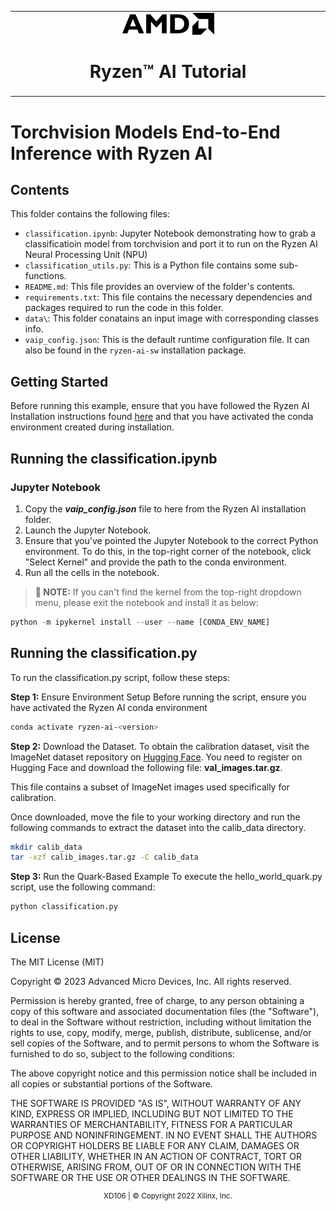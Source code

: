 <!--
Copyright © 2024 Advanced Micro Devices, Inc. All rights reserved.
SPDX-License-Identifier: MIT
-->

<table class="sphinxhide" width="100%">
 <tr width="100%">
    <td align="center"><img src="https://raw.githubusercontent.com/Xilinx/Image-Collateral/main/xilinx-logo.png" width="30%"/><h1> Ryzen™ AI Tutorial </h1>
    </td>
 </tr>
</table>

# Torchvision Models End-to-End Inference with Ryzen AI

## Contents

This folder contains the following files:

- `classification.ipynb`: Jupyter Notebook demonstrating how to grab a classificatioin model from torchvision and port it to run on the Ryzen AI Neural Processing Unit (NPU)
- `classification_utils.py`: This is a Python file contains some sub-functions.
- `README.md`: This file provides an overview of the folder's contents.
- `requirements.txt`: This file contains the necessary dependencies and packages required to run the code in this folder.
- `data\`: This folder conatains an input image with corresponding classes info.
- `vaip_config.json`: This is the default runtime configuration file. It can also be found in the `ryzen-ai-sw` installation package.

## Getting Started

Before running this example, ensure that you have followed the Ryzen AI Installation instructions found [here](https://ryzenai.docs.amd.com/en/latest/inst.html) and that you have activated the conda environment created during installation.

## Running the classification.ipynb

### Jupyter Notebook

1. Copy the ***vaip_config.json*** file to here from the Ryzen AI installation folder.
2. Launch the Jupyter Notebook.
3. Ensure that you've pointed the Jupyter Notebook to the correct Python environment. To do this, in the top-right corner of the notebook, click "Select Kernel" and provide the path to the conda environment.
4. Run all the cells in the notebook.

>**:pushpin: NOTE:** If you can't find the kernel from the top-right dropdown menu, please exit the notebook and install it as below:

```python
python -m ipykernel install --user --name [CONDA_ENV_NAME]
```

## Running the classification.py

To run the classification.py script, follow these steps:

**Step 1:** Ensure Environment Setup
Before running the script, ensure you have activated the Ryzen AI conda environment
```sh
conda activate ryzen-ai-<version>
```
**Step 2:** Download the Dataset.
To obtain the calibration dataset, visit the ImageNet dataset repository on [Hugging Face](https://huggingface.co/datasets/imagenet-1k/tree/main/data).
You need to register on Hugging Face and download the following file:
**val_images.tar.gz**.

This file contains a subset of ImageNet images used specifically for calibration.

Once downloaded, move the file to your working directory and run the following commands to extract the dataset into the calib_data directory.

```sh
mkdir calib_data
tar -xzf calib_images.tar.gz -C calib_data
```

**Step 3:** Run the Quark-Based Example
To execute the hello_world_quark.py script, use the following command:
```sh
python classification.py
```

## License

The MIT License (MIT)

Copyright © 2023 Advanced Micro Devices, Inc. All rights reserved.

Permission is hereby granted, free of charge, to any person obtaining a copy
of this software and associated documentation files (the "Software"), to deal
in the Software without restriction, including without limitation the rights
to use, copy, modify, merge, publish, distribute, sublicense, and/or sell
copies of the Software, and to permit persons to whom the Software is
furnished to do so, subject to the following conditions:

The above copyright notice and this permission notice shall be included in all
copies or substantial portions of the Software.

THE SOFTWARE IS PROVIDED "AS IS", WITHOUT WARRANTY OF ANY KIND, EXPRESS OR
IMPLIED, INCLUDING BUT NOT LIMITED TO THE WARRANTIES OF MERCHANTABILITY,
FITNESS FOR A PARTICULAR PURPOSE AND NONINFRINGEMENT. IN NO EVENT SHALL THE
AUTHORS OR COPYRIGHT HOLDERS BE LIABLE FOR ANY CLAIM, DAMAGES OR OTHER
LIABILITY, WHETHER IN AN ACTION OF CONTRACT, TORT OR OTHERWISE, ARISING FROM,
OUT OF OR IN CONNECTION WITH THE SOFTWARE OR THE USE OR OTHER DEALINGS IN THE
SOFTWARE.


<p align="center"><sup>XD106 | © Copyright 2022 Xilinx, Inc.</sup></p>
